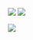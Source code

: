 ![](https://github-readme-stats.vercel.app/api?username=JHSAND&theme=tokyonight&show_icons=true&hide_border=true)
![](http://github-profile-summary-cards.vercel.app/api/cards/repos-per-language?username=JHSAND&theme=tokyonight&exclude=HTML,JavaScript,CSS)


![](https://github-profile-trophy.vercel.app/?username=JHSAND&theme=tokyonight&column=6&rank=SECRET,SSS,SS,S,AAA,AA,A)
